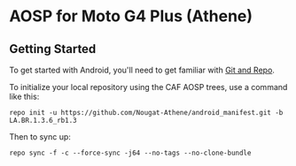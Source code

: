 AOSP for Moto G4 Plus (Athene)
===========

Getting Started
---------------

To get started with Android, you'll need to get
familiar with [Git and Repo](http://source.android.com/source/using-repo.html).

To initialize your local repository using the CAF AOSP trees, use a command like this:

```repo init -u https://github.com/Nougat-Athene/android_manifest.git -b LA.BR.1.3.6_rb1.3```

Then to sync up:

```repo sync -f -c --force-sync -j64 --no-tags --no-clone-bundle```
